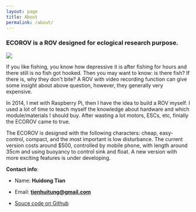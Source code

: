 ```yaml
---
layout: page
title: About
permalink: /about/
---
```


### ECOROV is a ROV designed for eclogical research purpose. 

![]("/images/ecoROV2016.jpg")

If you like fishing, you know how depressive it is after fishing for hours and there still is no fish got hooked. Then you may want to know: is there fish? If there is, why they don't bite? A ROV with video recording function can give some insight about above question, however, they generally very expensive. 


In 2014, I met with Raspberry Pi, then I have the idea to build a ROV myself. I used a lot of time to teach myself the knowledge about hardware and which module/materials I should buy. After wasting a lot motors, ESCs, etc, finially the ECOROV came to true. 

The ECOROV is designed with the following characters: cheap, easy-control, compact, and the most important is low disturbance. The current version costs around $500, controlled by mobile phone, with length around 35cm and using buoyancy to control sink and float. A new version with more exciting features is under developing.




**Contact info**:

* Name: **Huidong Tian**

* Email: **tienhuitung@gmail.com**

* [Souce code on Github](https://github.com/ecorov)




